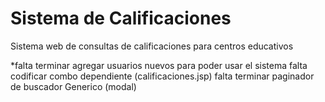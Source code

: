# Sistema de Calificaciones
Sistema web de consultas de calificaciones para centros educativos

*falta terminar agregar usuarios nuevos para poder usar el sistema
falta codificar combo dependiente (calificaciones.jsp)
falta terminar paginador de buscador Generico (modal)

